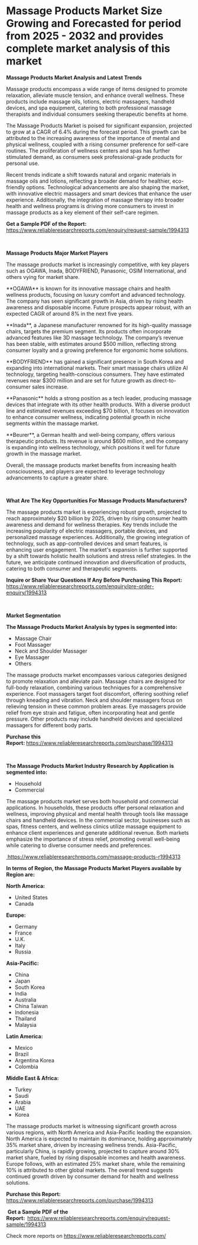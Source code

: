 <p><h1>Massage Products Market Size Growing and Forecasted for period from 2025 - 2032 and provides complete market analysis of this market</h1></p><p><strong>Massage Products Market Analysis and Latest Trends</strong></p>
<p><p>Massage products encompass a wide range of items designed to promote relaxation, alleviate muscle tension, and enhance overall wellness. These products include massage oils, lotions, electric massagers, handheld devices, and spa equipment, catering to both professional massage therapists and individual consumers seeking therapeutic benefits at home.</p><p>The Massage Products Market is poised for significant expansion, projected to grow at a CAGR of 6.4% during the forecast period. This growth can be attributed to the increasing awareness of the importance of mental and physical wellness, coupled with a rising consumer preference for self-care routines. The proliferation of wellness centers and spas has further stimulated demand, as consumers seek professional-grade products for personal use.</p><p>Recent trends indicate a shift towards natural and organic materials in massage oils and lotions, reflecting a broader demand for healthier, eco-friendly options. Technological advancements are also shaping the market, with innovative electric massagers and smart devices that enhance the user experience. Additionally, the integration of massage therapy into broader health and wellness programs is driving more consumers to invest in massage products as a key element of their self-care regimen.</p></p>
<p><strong>Get a Sample PDF of the Report:&nbsp;</strong> <a href="https://www.reliableresearchreports.com/enquiry/request-sample/1994313?utm_campaign=2788&utm_medium=2&utm_source=Github&utm_content=ia&utm_term=05042025&utm_id=massage-products">https://www.reliableresearchreports.com/enquiry/request-sample/1994313</a></p>
<p>&nbsp;</p>
<p><strong>Massage Products Major Market Players</strong></p>
<p><p>The massage products market is increasingly competitive, with key players such as OGAWA, Inada, BODYFRIEND, Panasonic, OSIM International, and others vying for market share. </p><p>**OGAWA** is known for its innovative massage chairs and health wellness products, focusing on luxury comfort and advanced technology. The company has seen significant growth in Asia, driven by rising health awareness and disposable income. Future prospects appear robust, with an expected CAGR of around 8% in the next five years.</p><p>**Inada**, a Japanese manufacturer renowned for its high-quality massage chairs, targets the premium segment. Its products often incorporate advanced features like 3D massage technology. The company’s revenue has been stable, with estimates around $500 million, reflecting strong consumer loyalty and a growing preference for ergonomic home solutions.</p><p>**BODYFRIEND** has gained a significant presence in South Korea and expanding into international markets. Their smart massage chairs utilize AI technology, targeting health-conscious consumers. They have estimated revenues near $300 million and are set for future growth as direct-to-consumer sales increase.</p><p>**Panasonic** holds a strong position as a tech leader, producing massage devices that integrate with its other health products. With a diverse product line and estimated revenues exceeding $70 billion, it focuses on innovation to enhance consumer wellness, indicating potential growth in niche segments within the massage market.</p><p>**Beurer**, a German health and well-being company, offers various therapeutic products. Its revenue is around $600 million, and the company is expanding into wellness technology, which positions it well for future growth in the massage market.</p><p>Overall, the massage products market benefits from increasing health consciousness, and players are expected to leverage technology advancements to capture a greater share.</p></p>
<p>&nbsp;</p>
<p><strong>What Are The Key Opportunities For Massage Products Manufacturers?</strong></p>
<p><p>The massage products market is experiencing robust growth, projected to reach approximately $20 billion by 2025, driven by rising consumer health awareness and demand for wellness therapies. Key trends include the increasing popularity of electric massagers, portable devices, and personalized massage experiences. Additionally, the growing integration of technology, such as app-controlled devices and smart features, is enhancing user engagement. The market's expansion is further supported by a shift towards holistic health solutions and stress relief strategies. In the future, we anticipate continued innovation and diversification of products, catering to both consumer and therapeutic segments.</p></p>
<p><strong>Inquire or Share Your Questions If Any Before Purchasing This Report:</strong> <a href="https://www.reliableresearchreports.com/enquiry/pre-order-enquiry/1994313?utm_campaign=2788&utm_medium=2&utm_source=Github&utm_content=ia&utm_term=05042025&utm_id=massage-products">https://www.reliableresearchreports.com/enquiry/pre-order-enquiry/1994313</a></p>
<p>&nbsp;</p>
<p><strong>Market Segmentation</strong></p>
<p><strong>The Massage Products Market Analysis by types is segmented into:</strong></p>
<p><ul><li>Massage Chair</li><li>Foot Massager</li><li>Neck and Shoulder Massager</li><li>Eye Massager</li><li>Others</li></ul></p>
<p><p>The massage products market encompasses various categories designed to promote relaxation and alleviate pain. Massage chairs are designed for full-body relaxation, combining various techniques for a comprehensive experience. Foot massagers target foot discomfort, offering soothing relief through kneading and vibration. Neck and shoulder massagers focus on relieving tension in these common problem areas. Eye massagers provide relief from eye strain and fatigue, often incorporating heat and gentle pressure. Other products may include handheld devices and specialized massagers for different body parts.</p></p>
<p><strong>Purchase this Report:&nbsp;</strong><a href="https://www.reliableresearchreports.com/purchase/1994313?utm_campaign=2788&utm_medium=2&utm_source=Github&utm_content=ia&utm_term=05042025&utm_id=massage-products">https://www.reliableresearchreports.com/purchase/1994313</a></p>
<p>&nbsp;</p>
<p><strong>The Massage Products Market Industry Research by Application is segmented into:</strong></p>
<p><ul><li>Household</li><li>Commercial</li></ul></p>
<p><p>The massage products market serves both household and commercial applications. In households, these products offer personal relaxation and wellness, improving physical and mental health through tools like massage chairs and handheld devices. In the commercial sector, businesses such as spas, fitness centers, and wellness clinics utilize massage equipment to enhance client experiences and generate additional revenue. Both markets emphasize the importance of stress relief, promoting overall well-being while catering to diverse consumer needs and preferences.</p></p>
<p><a href="https://www.reliableresearchreports.com/massage-products-r1994313?utm_campaign=2788&utm_medium=2&utm_source=Github&utm_content=ia&utm_term=05042025&utm_id=massage-products">&nbsp;https://www.reliableresearchreports.com/massage-products-r1994313</a></p>
<p><strong>In terms of Region, the Massage Products Market Players available by Region are:</strong></p>
<p>
    <p> <strong> North America: </strong>
        <ul>
            <li>United States</li>
            <li>Canada</li>
        </ul>
        </p> 
    <p> <strong> Europe: </strong>
        <ul>
            <li>Germany</li>
            <li>France</li>
            <li>U.K.</li>
            <li>Italy</li>
            <li>Russia</li>
        </ul>
        </p> 
    <p> <strong> Asia-Pacific: </strong>
        <ul>
            <li>China</li>
            <li>Japan</li>
            <li>South Korea</li>
            <li>India</li>
            <li>Australia</li>
            <li>China Taiwan</li>
            <li>Indonesia</li>
            <li>Thailand</li>
            <li>Malaysia</li>
        </ul>
        </p> 
    <p> <strong> Latin America: </strong>
        <ul>
            <li>Mexico</li>
            <li>Brazil</li>
            <li>Argentina Korea</li>
            <li>Colombia</li>
        </ul>
        </p> 
    <p> <strong> Middle East & Africa: </strong>
        <ul>
            <li>Turkey</li>
            <li>Saudi</li>
            <li>Arabia</li>
            <li>UAE</li>
            <li>Korea</li>
        </ul>
    </p>
    </p>
<p><p>The massage products market is witnessing significant growth across various regions, with North America and Asia-Pacific leading the expansion. North America is expected to maintain its dominance, holding approximately 35% market share, driven by increasing wellness trends. Asia-Pacific, particularly China, is rapidly growing, projected to capture around 30% market share, fueled by rising disposable incomes and health awareness. Europe follows, with an estimated 25% market share, while the remaining 10% is attributed to other global markets. The overall trend suggests continued growth driven by consumer demand for health and wellness solutions.</p></p>
<p><strong>Purchase this Report: </strong><a href="https://www.reliableresearchreports.com/purchase/1994313?utm_campaign=2788&utm_medium=2&utm_source=Github&utm_content=ia&utm_term=05042025&utm_id=massage-products">https://www.reliableresearchreports.com/purchase/1994313</a></p>
<p>&nbsp;<strong>Get a Sample PDF of the Report:&nbsp;&nbsp;</strong><a href="https://www.reliableresearchreports.com/enquiry/request-sample/1994313?utm_campaign=2788&utm_medium=2&utm_source=Github&utm_content=ia&utm_term=05042025&utm_id=massage-products">https://www.reliableresearchreports.com/enquiry/request-sample/1994313</a></p>
<p><strong></strong></p>
<p>Check more reports on <a href="https://www.reliableresearchreports.com/?utm_campaign=2788&utm_medium=2&utm_source=Github&utm_content=ia&utm_term=05042025&utm_id=massage-products">https://www.reliableresearchreports.com/</a></p>